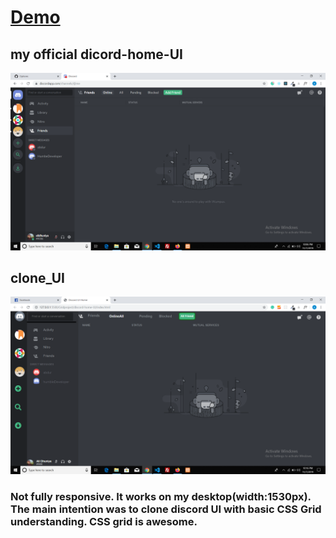# [Demo](https://alidhuniya.github.io/Discord-home-UI-clone/)

## my official dicord-home-UI

![Official](img/official.png)

## clone_UI

![clone](img/clone.png)

### Not fully responsive. It works on my desktop(width:1530px). The main intention was to clone discord UI with basic CSS Grid understanding. CSS grid is awesome.
